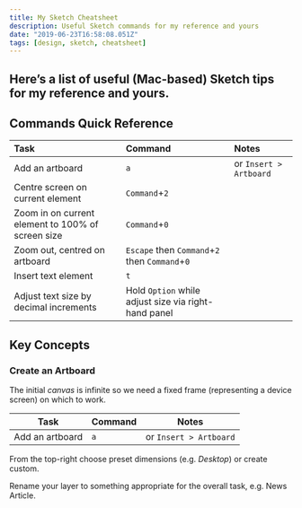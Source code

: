 ```yaml
---
title: My Sketch Cheatsheet
description: Useful Sketch commands for my reference and yours
date: "2019-06-23T16:58:08.051Z"
tags: [design, sketch, cheatsheet]
---
```

Here’s a list of useful (Mac-based) Sketch tips for my reference and yours.
---

## Commands Quick Reference

| Task            |      Command      |  Notes              |
|:----------------|:------------------|:--------------------|
| Add an artboard | `a`               | or `Insert > Artboard` |
| Centre screen on current element | `Command`+`2`               | |
| Zoom in on current element to 100% of screen size | `Command`+`0`               | |
| Zoom out, centred on artboard | `Escape` then `Command`+`2` then `Command`+`0`               | |
| Insert text element | `t`               | |
| Adjust text size by decimal increments | Hold `Option` while adjust size via right-hand panel               | |




## Key Concepts

### Create an Artboard

The initial _canvas_ is infinite so we need a fixed frame (representing a device screen) on which to work. 

| Task            |      Command      |  Notes              |
|-----------------|-------------------|---------------------|
| Add an artboard | `a`               | or `Insert > Artboard` |

From the top-right choose preset dimensions (e.g. _Desktop_) or create custom.

Rename your layer to something appropriate for the overall task, e.g. News Article.
